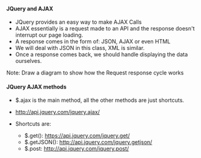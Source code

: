 #### JQuery and AJAX

* JQuery provides an easy way to make AJAX Calls
* AJAX essentially is a request made to an API and the response doesn't interrupt our page loading.
* A response comes in the form of: JSON, AJAX or even HTML
* We will deal with JSON in this class, XML is similar.
* Once a response comes back, we should handle displaying the data ourselves.

Note: Draw a diagram to show how the Request response cycle works


#### JQuery AJAX methods

* $.ajax is the main method, all the other methods are just shortcuts.

* http://api.jquery.com/jquery.ajax/

* Shortcuts are:
    * $.get(): https://api.jquery.com/jquery.get/
    * $.getJSON(): http://api.jquery.com/jquery.getjson/
    * $.post: http://api.jquery.com/jquery.post/